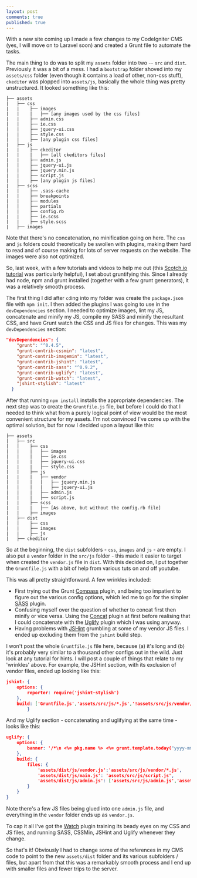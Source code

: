 ```yaml
---
layout: post
comments: true
published: true
---
```


With a new site coming up I made a few changes to my CodeIgniter CMS (yes, I will move on to Laravel soon) and created a Grunt file to automate the tasks.

The main thing to do was to split my `assets` folder into two -- `src` and `dist`. Previously it was a bit of a mess. I had a `bootstrap` folder shoved into my `assets/css` folder (even though it contains a load of other, non-css stuff), `ckeditor` was plopped into `assets/js`, basically the whole thing was pretty unstructured. It looked something like this:
```
├── assets
|   ├── css
|   |    ├── images
|   |    |   ├── [any images used by the css files] 
|   |    ├── admin.css
|   |    ├── ie.css
|   |    ├── jquery-ui.css
|   |    ├── style.css
|   |    ├── [any plugin css files]
|   ├── js
|   |    ├── ckeditor
|   |    |   ├── [all ckeditors files]
|   |    ├── admin.js
|   |    ├── jquery-ui.js
|   |    ├── jquery.min.js
|   |    ├── script.js
|   |    ├── [any plugin js files]
|   ├── scss
|   |    ├── .sass-cache
|   |    ├── breakpoints
|   |    ├── modules
|   |    ├── partials
|   |    ├── config.rb
|   |    ├── ie.scss
|   |    ├── style.scss
|   ├── images
```
Note that there's no concatenation, no minification going on here. The `css` and `js` folders could theoretically be swollen with plugins, making them hard to read and of course making for lots of server requests on the website. The images were also not optimized.

So, last week, with a few tutorials and videos to help me out (this [Scotch.io tutorial](https://scotch.io/tutorials/a-simple-guide-to-getting-started-with-grunt) was particularly helpful), I set about gruntifying this. Since I already had node, npm and grunt installed (together with a few grunt generators), it was a relatively smooth process.

The first thing I did after `cd`ing into my folder was create the `package.json` file with `npm init`. I then added the plugins I was going to use in the `devDependencies` section. I needed to optimize images, lint my JS, concatenate and minify my JS, compile my SASS and minify the resultant CSS, and have Grunt watch the CSS and JS files for changes. This was my `devDependencies` section:
```json
"devDependencies": {
    "grunt": "^0.4.5",
    "grunt-contrib-cssmin": "latest",
    "grunt-contrib-imagemin": "latest",
    "grunt-contrib-jshint": "latest",
    "grunt-contrib-sass": "^0.9.2",
    "grunt-contrib-uglify": "latest",
    "grunt-contrib-watch": "latest",
    "jshint-stylish": "latest"
  }
```
After that running `npm install` installs the appropriate dependencies. The next step was to create the `Gruntfile.js` file, but before I could do that I needed to think what from a purely logical point of view would be the most convenient structure for my assets. I'm not convinced I've come up with the optimal solution, but for now I decided upon a layout like this:
```
├── assets
|   ├── src
|   |    ├── css
|   |    |   ├── images
|   |    |   ├── ie.css
|   |    |   ├── jquery-ui.css
|   |    |   ├── style.css
|   |    ├── js
|   |    |   ├── vendor
|   |    |   |   ├── jquery.min.js
|   |    |   |   ├── jquery-ui.js
|   |    |   ├── admin.js
|   |    |   ├── script.js
|   |    ├── scss
|   |    |   ├── [As above, but without the config.rb file]
|   |    ├── images
|   ├── dist
|   |    ├── css
|   |    ├── images
|   |    ├── js
|   ├── ckeditor
```
So at the beginning, the `dist` subfolders - `css`, `images` and `js` - are empty. I also put a `vendor` folder in the `src/js` folder - this made it easier to target when created the `vendor.js` file in `dist`. With this decided on, I put together the `Gruntfile.js` with a bit of help from various tuts on and off youtube. 

This was all pretty straightforward. A few wrinkles included: 

- First trying out the Grunt [Compass](https://github.com/gruntjs/grunt-contrib-compass) plugin, and being too impatient to figure out the various config options, which led me to go for the simpler [SASS](https://github.com/gruntjs/grunt-contrib-sass) plugin.
- Confusing myself over the question of whether to concat first then minify or vice versa. Using the [Concat](https://github.com/gruntjs/grunt-contrib-concat) plugin at first before realising that I could concatenate with the [Uglify](https://github.com/gruntjs/grunt-contrib-uglify) plugin which I was using anyway.
- Having problems with [JSHint](https://github.com/gruntjs/grunt-contrib-jshint) grumbling at some of my vendor JS files. I ended up excluding them from the `jshint` build step.

I won't post the whole `Gruntfile.js` file here, because (a) it's long and (b) it's probably very similar to a thousand other configs out in the wild. Just look at any tutorial for hints. I will post a couple of things that relate to my 'wrinkles' above. For example, the JSHint section, with its exclusion of vendor files, ended up looking like this:

```json
jshint: {
	options: {
		reporter: require('jshint-stylish')
	},
	build: ['Gruntfile.js','assets/src/js/*.js','!assets/src/js/vendor/*']
		}
```

And my Uglify section - concatenating and uglifying at the same time - looks like this:

```json
uglify: {
	options: {
		banner: '/*\n <%= pkg.name %> <%= grunt.template.today("yyyy-mm-dd") %> \n*/\n'
	},
	build: {
		files: {
			'assets/dist/js/vendor.js':'assets/src/js/vendor/*.js',
			'assets/dist/js/main.js': 'assets/src/js/script.js',
			'assets/dist/js/admin.js': ['assets/src/js/admin.js','assets/src/js/app.js','assets/src/js/jquery.Jcrop.min.js','assets/src/js/pGenerator.jquery.js']	
		}
	}
}
```
Note there's a few JS files being glued into one `admin.js` file, and everything in the `vendor` folder ends up as `vendor.js`.

To cap it all I've got the [Watch](https://github.com/gruntjs/grunt-contrib-watch) plugin training its beady eyes on my CSS and JS files, and running SASS, CSSMin, JSHint and Uglify whenever they change.

So that's it! Obviously I had to change some of the references in my CMS code to point to the new `assets/dist` folder and its various subfolders / files, but apart from that this was a remarkably smooth process and I end up with smaller files and fewer trips to the server. 

